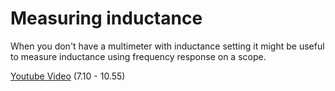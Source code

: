 # Measuring inductance

When you don't have a multimeter with inductance setting it might be useful to measure inductance using frequency response on a scope.

[Youtube Video](https://youtu.be/SnKKj2bonAI?t=430) (7.10 - 10.55)
